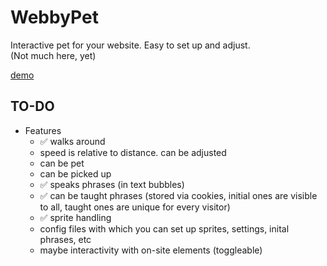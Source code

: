 # WebbyPet
Interactive pet for your website. Easy to set up and adjust.<br>
(Not much here, yet)

[demo](https://drakonic.neocities.org/webbypet)

## TO-DO
- Features
  - ✅ walks around
  - speed is relative to distance. can be adjusted
  - can be pet
  - can be picked up
  - ✅ speaks phrases (in text bubbles)
  - ✅ can be taught phrases (stored via cookies, initial ones are visible to all, taught ones are unique for every visitor)
  - ✅ sprite handling
  - config files with which you can set up sprites, settings, inital phrases, etc
  - maybe interactivity with on-site elements (toggleable)
